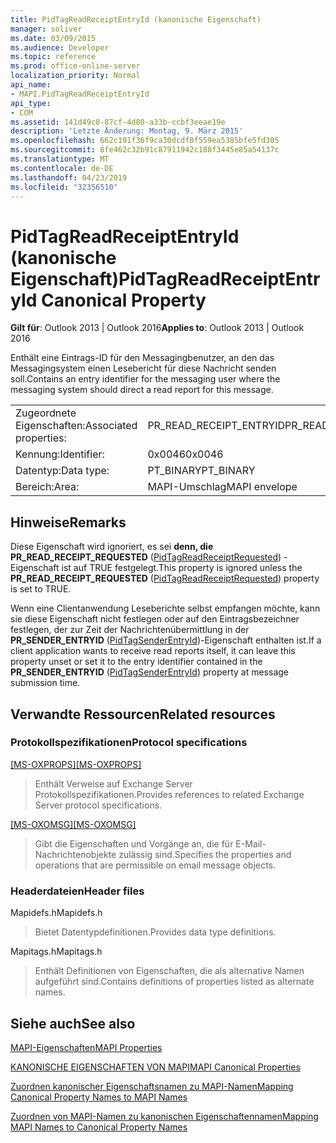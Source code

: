 ```yaml
---
title: PidTagReadReceiptEntryId (kanonische Eigenschaft)
manager: soliver
ms.date: 03/09/2015
ms.audience: Developer
ms.topic: reference
ms.prod: office-online-server
localization_priority: Normal
api_name:
- MAPI.PidTagReadReceiptEntryId
api_type:
- COM
ms.assetid: 141d49c8-87cf-4d80-a33b-ccbf3eeae19e
description: 'Letzte Änderung: Montag, 9. März 2015'
ms.openlocfilehash: 662c191f36f9ca30dcdf0f559ea5385bfe5fd305
ms.sourcegitcommit: 8fe462c32b91c87911942c188f3445e85a54137c
ms.translationtype: MT
ms.contentlocale: de-DE
ms.lasthandoff: 04/23/2019
ms.locfileid: "32356510"
---
```

# <a name="pidtagreadreceiptentryid-canonical-property"></a><span data-ttu-id="aecba-103">PidTagReadReceiptEntryId (kanonische Eigenschaft)</span><span class="sxs-lookup"><span data-stu-id="aecba-103">PidTagReadReceiptEntryId Canonical Property</span></span>

  
  
<span data-ttu-id="aecba-104">**Gilt für**: Outlook 2013 | Outlook 2016</span><span class="sxs-lookup"><span data-stu-id="aecba-104">**Applies to**: Outlook 2013 | Outlook 2016</span></span> 
  
<span data-ttu-id="aecba-105">Enthält eine Eintrags-ID für den Messagingbenutzer, an den das Messagingsystem einen Lesebericht für diese Nachricht senden soll.</span><span class="sxs-lookup"><span data-stu-id="aecba-105">Contains an entry identifier for the messaging user where the messaging system should direct a read report for this message.</span></span>
  
|||
|:-----|:-----|
|<span data-ttu-id="aecba-106">Zugeordnete Eigenschaften:</span><span class="sxs-lookup"><span data-stu-id="aecba-106">Associated properties:</span></span>  <br/> |<span data-ttu-id="aecba-107">PR_READ_RECEIPT_ENTRYID</span><span class="sxs-lookup"><span data-stu-id="aecba-107">PR_READ_RECEIPT_ENTRYID</span></span>  <br/> |
|<span data-ttu-id="aecba-108">Kennung:</span><span class="sxs-lookup"><span data-stu-id="aecba-108">Identifier:</span></span>  <br/> |<span data-ttu-id="aecba-109">0x0046</span><span class="sxs-lookup"><span data-stu-id="aecba-109">0x0046</span></span>  <br/> |
|<span data-ttu-id="aecba-110">Datentyp:</span><span class="sxs-lookup"><span data-stu-id="aecba-110">Data type:</span></span>  <br/> |<span data-ttu-id="aecba-111">PT_BINARY</span><span class="sxs-lookup"><span data-stu-id="aecba-111">PT_BINARY</span></span>  <br/> |
|<span data-ttu-id="aecba-112">Bereich:</span><span class="sxs-lookup"><span data-stu-id="aecba-112">Area:</span></span>  <br/> |<span data-ttu-id="aecba-113">MAPI-Umschlag</span><span class="sxs-lookup"><span data-stu-id="aecba-113">MAPI envelope</span></span>  <br/> |
   
## <a name="remarks"></a><span data-ttu-id="aecba-114">Hinweise</span><span class="sxs-lookup"><span data-stu-id="aecba-114">Remarks</span></span>

<span data-ttu-id="aecba-115">Diese Eigenschaft wird ignoriert, es sei **denn, die PR_READ_RECEIPT_REQUESTED** ([PidTagReadReceiptRequested](pidtagreadreceiptrequested-canonical-property.md)) -Eigenschaft ist auf TRUE festgelegt.</span><span class="sxs-lookup"><span data-stu-id="aecba-115">This property is ignored unless the **PR_READ_RECEIPT_REQUESTED** ([PidTagReadReceiptRequested](pidtagreadreceiptrequested-canonical-property.md)) property is set to TRUE.</span></span>
  
<span data-ttu-id="aecba-116">Wenn eine Clientanwendung Leseberichte selbst empfangen möchte, kann sie diese Eigenschaft nicht festlegen oder auf den Eintragsbezeichner festlegen, der zur Zeit der Nachrichtenübermittlung in der **PR_SENDER_ENTRYID** ([PidTagSenderEntryId](pidtagsenderentryid-canonical-property.md))-Eigenschaft enthalten ist.</span><span class="sxs-lookup"><span data-stu-id="aecba-116">If a client application wants to receive read reports itself, it can leave this property unset or set it to the entry identifier contained in the **PR_SENDER_ENTRYID** ([PidTagSenderEntryId](pidtagsenderentryid-canonical-property.md)) property at message submission time.</span></span>
  
## <a name="related-resources"></a><span data-ttu-id="aecba-117">Verwandte Ressourcen</span><span class="sxs-lookup"><span data-stu-id="aecba-117">Related resources</span></span>

### <a name="protocol-specifications"></a><span data-ttu-id="aecba-118">Protokollspezifikationen</span><span class="sxs-lookup"><span data-stu-id="aecba-118">Protocol specifications</span></span>

<span data-ttu-id="aecba-119">[[MS-OXPROPS]](https://msdn.microsoft.com/library/f6ab1613-aefe-447d-a49c-18217230b148%28Office.15%29.aspx)</span><span class="sxs-lookup"><span data-stu-id="aecba-119">[[MS-OXPROPS]](https://msdn.microsoft.com/library/f6ab1613-aefe-447d-a49c-18217230b148%28Office.15%29.aspx)</span></span>
  
> <span data-ttu-id="aecba-120">Enthält Verweise auf Exchange Server Protokollspezifikationen.</span><span class="sxs-lookup"><span data-stu-id="aecba-120">Provides references to related Exchange Server protocol specifications.</span></span>
    
<span data-ttu-id="aecba-121">[[MS-OXOMSG]](https://msdn.microsoft.com/library/daa9120f-f325-4afb-a738-28f91049ab3c%28Office.15%29.aspx)</span><span class="sxs-lookup"><span data-stu-id="aecba-121">[[MS-OXOMSG]](https://msdn.microsoft.com/library/daa9120f-f325-4afb-a738-28f91049ab3c%28Office.15%29.aspx)</span></span>
  
> <span data-ttu-id="aecba-122">Gibt die Eigenschaften und Vorgänge an, die für E-Mail-Nachrichtenobjekte zulässig sind.</span><span class="sxs-lookup"><span data-stu-id="aecba-122">Specifies the properties and operations that are permissible on email message objects.</span></span>
    
### <a name="header-files"></a><span data-ttu-id="aecba-123">Headerdateien</span><span class="sxs-lookup"><span data-stu-id="aecba-123">Header files</span></span>

<span data-ttu-id="aecba-124">Mapidefs.h</span><span class="sxs-lookup"><span data-stu-id="aecba-124">Mapidefs.h</span></span>
  
> <span data-ttu-id="aecba-125">Bietet Datentypdefinitionen.</span><span class="sxs-lookup"><span data-stu-id="aecba-125">Provides data type definitions.</span></span>
    
<span data-ttu-id="aecba-126">Mapitags.h</span><span class="sxs-lookup"><span data-stu-id="aecba-126">Mapitags.h</span></span>
  
> <span data-ttu-id="aecba-127">Enthält Definitionen von Eigenschaften, die als alternative Namen aufgeführt sind.</span><span class="sxs-lookup"><span data-stu-id="aecba-127">Contains definitions of properties listed as alternate names.</span></span>
    
## <a name="see-also"></a><span data-ttu-id="aecba-128">Siehe auch</span><span class="sxs-lookup"><span data-stu-id="aecba-128">See also</span></span>



[<span data-ttu-id="aecba-129">MAPI-Eigenschaften</span><span class="sxs-lookup"><span data-stu-id="aecba-129">MAPI Properties</span></span>](mapi-properties.md)
  
[<span data-ttu-id="aecba-130">KANONISCHE EIGENSCHAFTEN VON MAPI</span><span class="sxs-lookup"><span data-stu-id="aecba-130">MAPI Canonical Properties</span></span>](mapi-canonical-properties.md)
  
[<span data-ttu-id="aecba-131">Zuordnen kanonischer Eigenschaftsnamen zu MAPI-Namen</span><span class="sxs-lookup"><span data-stu-id="aecba-131">Mapping Canonical Property Names to MAPI Names</span></span>](mapping-canonical-property-names-to-mapi-names.md)
  
[<span data-ttu-id="aecba-132">Zuordnen von MAPI-Namen zu kanonischen Eigenschaftennamen</span><span class="sxs-lookup"><span data-stu-id="aecba-132">Mapping MAPI Names to Canonical Property Names</span></span>](mapping-mapi-names-to-canonical-property-names.md)

